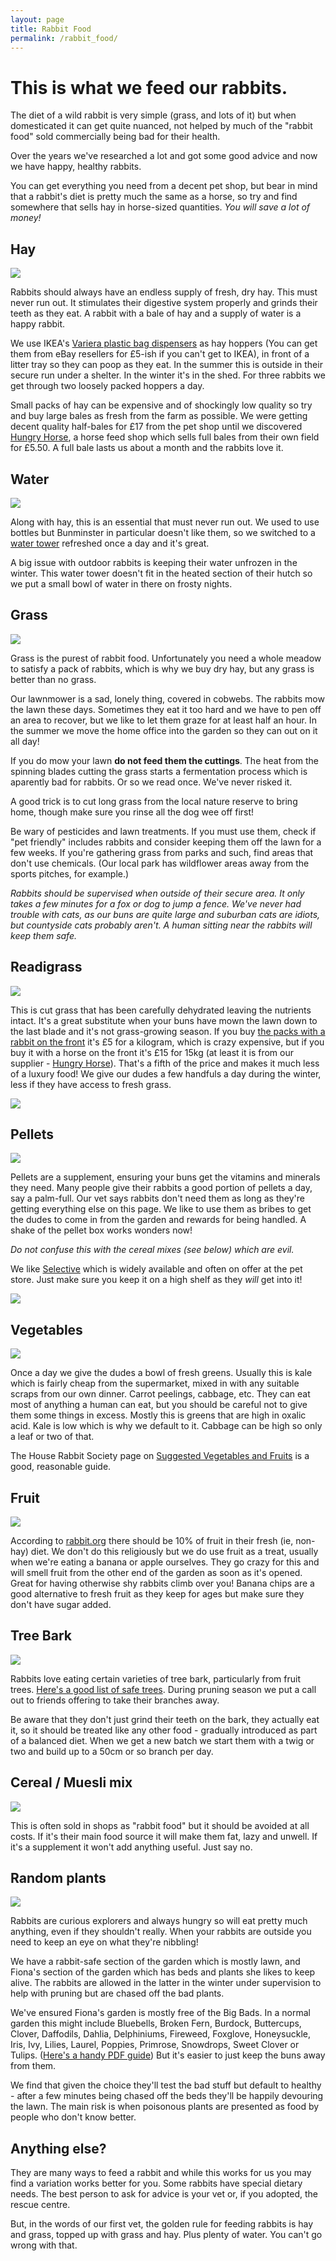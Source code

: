 ```yaml
---
layout: page
title: Rabbit Food
permalink: /rabbit_food/
---
```


# This is what we feed our rabbits. 

The diet of a wild rabbit is very simple (grass, and lots of it) but when domesticated it can get quite nuanced, not helped by much of the "rabbit food" sold commercially being bad for their health. 

Over the years we've researched a lot and got some good advice and now we have happy, healthy rabbits.

You can get everything you need from a decent pet shop, but bear in mind that a rabbit's diet is pretty much the same as a horse, so try and find somewhere that sells hay in horse-sized quantities. *You will save a lot of money!*

## Hay

![](/images/hayhopper.jpg)

Rabbits should always have an endless supply of fresh, dry hay. This must never run out. It stimulates their digestive system properly and grinds their teeth as they eat. A rabbit with a bale of hay and a supply of water is a happy rabbit. 

We use IKEA's [Variera plastic bag dispensers](http://www.ikea.com/gb/en/products/kitchen-products/kitchen-organisers-shelves/variera-plastic-bag-dispenser-white-art-80010222/) as hay hoppers (You can get them from eBay resellers for £5-ish if you can't get to IKEA), in front of a litter tray so they can poop as they eat. In the summer this is outside in their secure run under a shelter. In the winter it's in the shed. For three rabbits we get through two loosely packed hoppers a day. 

Small packs of hay can be expensive and of shockingly low quality so try and buy large bales as fresh from the farm as possible. We were getting decent quality half-bales for £17 from the pet shop until we discovered [Hungry Horse](http://hungryhorse.org), a horse feed shop which sells full bales from their own field for £5.50. A full bale lasts us about a month and the rabbits love it. 

## Water

![](/images/water.jpg)

Along with hay, this is an essential that must never run out. We used to use bottles but Bunminster in particular doesn't like them, so we switched to a [water tower](http://amzn.to/2FUBRrB) refreshed once a day and it's great. 

A big issue with outdoor rabbits is keeping their water unfrozen in the winter. This water tower doesn't fit in the heated section of their hutch so we put a small bowl of water in there on frosty nights. 

## Grass

![](/images/grass.jpg)

Grass is the purest of rabbit food. Unfortunately you need a whole meadow to satisfy a pack of rabbits, which is why we buy dry hay, but any grass is better than no grass. 

Our lawnmower is a sad, lonely thing, covered in cobwebs. The rabbits mow the lawn these days. Sometimes they eat it too hard and we have to pen off an area to recover, but we like to let them graze for at least half an hour. In the summer we move the home office into the garden so they can out on it all day!

If you do mow your lawn **do not feed them the cuttings**. The heat from the spinning blades cutting the grass starts a fermentation process which is aparently bad for rabbits. Or so we read once. We've never risked it.

A good trick is to cut long grass from the local nature reserve to bring home, though make sure you rinse all the dog wee off first! 

Be wary of pesticides and lawn treatments. If you must use them, check if "pet friendly" includes rabbits and consider keeping them off the lawn for a few weeks. If you're gathering grass from parks and such, find areas that don't use chemicals. (Our local park has wildflower areas away from the sports pitches, for example.) 

*Rabbits should be supervised when outside of their secure area. It only takes a few minutes for a fox or dog to jump a fence. We've never had trouble with cats, as our buns are quite large and suburban cats are idiots, but countyside cats probably aren't. A human sitting near the rabbits will keep them safe.*

## Readigrass

![](/images/readigrass.jpg)

This is cut grass that has been carefully dehydrated leaving the nutrients intact. It's a great substitute when your buns have mown the lawn down to the last blade and it's not grass-growing season. If you buy [the packs with a rabbit on the front](http://amzn.to/2ph4qW1) it's £5 for a kilogram, which is crazy expensive, but if you buy it with a horse on the front it's £15 for 15kg (at least it is from our supplier - [Hungry Horse](http://hungryhorse.org)). That's a fifth of the price and makes it much less of a luxury food! We give our dudes a few handfuls a day during the winter, less if they have access to fresh grass. 

![](/images/readigrass_bag.jpg)

## Pellets

![](/images/pellets.jpg)

Pellets are a supplement, ensuring your buns get the vitamins and minerals they need. Many people give their rabbits a good portion of pellets a day, say a palm-full. Our vet says rabbits don't need them as long as they're getting everything else on this page. We like to use them as bribes to get the dudes to come in from the garden and rewards for being handled. A shake of the pellet box works wonders now! 

*Do not confuse this with the cereal mixes (see below) which are evil.*

We like [Selective](http://amzn.to/2FZaIUA) which is widely available and often on offer at the pet store. Just make sure you keep it on a high shelf as they *will* get into it! 

![](/images/selective-rip.jpg)

## Vegetables

![](/images/greens.jpg)

Once a day we give the dudes a bowl of fresh greens. Usually this is kale which is fairly cheap from the supermarket, mixed in with any suitable scraps from our own dinner. Carrot peelings, cabbage, etc. They can eat most of anything a human can eat, but you should be careful not to give them some things in excess. Mostly this is greens that are high in oxalic acid. Kale is low which is why we default to it. Cabbage can be high so only a leaf or two of that. 

The House Rabbit Society page on [Suggested Vegetables and Fruits](https://rabbit.org/suggested-vegetables-and-fruits-for-a-rabbit-diet/) is a good, reasonable guide.

## Fruit

![](/images/banana.jpg)

According to [rabbit.org](https://rabbit.org/suggested-vegetables-and-fruits-for-a-rabbit-diet/) there should be 10% of fruit in their fresh (ie, non-hay) diet. We don't do this religiously but we do use fruit as a treat, usually when we're eating a banana or apple ourselves. They go crazy for this and will smell fruit from the other end of the garden as soon as it's opened. Great for having otherwise shy rabbits climb over you! Banana chips are a good alternative to fresh fruit as they keep for ages but make sure they don't have sugar added. 

## Tree Bark

![](/images/apple-bark.jpg)

Rabbits love eating certain varieties of tree bark, particularly from fruit trees. [Here's a good list of safe trees](http://bunnyproof.com/what-types-of-wood-can-rabbits-chew-on). During pruning season we put a call out to friends offering to take their branches away. 

Be aware that they don't just grind their teeth on the bark, they actually eat it, so it should be treated like any other food - gradually introduced as part of a balanced diet. When we get a new batch we start them with a twig or two and build up to a 50cm or so branch per day. 

## Cereal / Muesli mix

![](/images/bad-food.jpg)

This is often sold in shops as "rabbit food" but it should be avoided at all costs. If it's their main food source it will make them fat, lazy and unwell. If it's a supplement it won't add anything useful. Just say no.

## Random plants

![](/images/gardenplants.jpg)

Rabbits are curious explorers and always hungry so will eat pretty much anything, even if they shouldn't really. When your rabbits are outside you need to keep an eye on what they're nibbling! 

We have a rabbit-safe section of the garden which is mostly lawn, and Fiona's section of the garden which has beds and plants she likes to keep alive. The rabbits are allowed in the latter in the winter under supervision to help with pruning but are chased off the bad plants. 

We've ensured Fiona's garden is mostly free of the Big Bads. In a normal garden this might include Bluebells, Broken Fern, Burdock, Buttercups, Clover, Daffodils, Dahlia, Delphiniums, Fireweed, Foxglove, Honeysuckle, Iris, Ivy, Lilies, Laurel, Poppies, Primrose, Snowdrops, Sweet Clover or Tulips. ([Here's a handy PDF guide](http://www.prideveterinarycentre.co.uk/Userfiles/Healthcare%20Information%20Sheets/Poisonous%20Plants%20For%20Rabbits.pdf)) But it's easier to just keep the buns away from them. 

We find that given the choice they'll test the bad stuff but default to healthy - after a few minutes being chased off the beds they'll be happily devouring the lawn. The main risk is when poisonous plants are presented as food by people who don't know better. 

## Anything else?

They are many ways to feed a rabbit and while this works for us you may find a variation works better for you. Some rabbits have special dietary needs. The best person to ask for advice is your vet or, if you adopted, the rescue centre. 

But, in the words of our first vet, the golden rule for feeding rabbits is hay and grass, topped up with grass and hay. Plus plenty of water. You can't go wrong with that. 